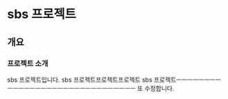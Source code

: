 <!-- markdown 언어 -->

# sbs 프로젝트

## 개요

### 프로젝트 소개

sbs 프로젝트입니다.
sbs 프로젝트프로젝트프로젝트
sbs 프로젝트ㅡㅡㅡㅡㅡㅡㅡㅡㅡㅡㅡㅡㅡㅡㅡㅡㅡㅡㅡㅡㅡㅡㅡㅡㅡㅡㅡㅡㅡㅡㅡ
또 수정합니다.
